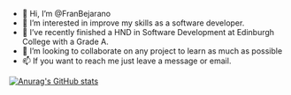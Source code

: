 - 👋 Hi, I’m @FranBejarano
- 👀 I’m interested in improve my skills as a software developer. 
- 🌱 I’ve recently finished a HND in Software Development at Edinburgh College with a Grade A.  
- 💞️ I’m looking to collaborate on any project to learn as much as possible
- 📫 If you want to reach me just leave a message or email.

[![Anurag's GitHub stats](https://github-readme-stats.vercel.app/api?username=FranBejarano)](https://github.com/anuraghazra/github-readme-stats)
